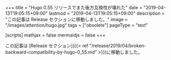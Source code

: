 +++
title = "Hugo 0.55 リリースでまた後方互換性が壊れた"
date = "2019-04-13T19:05:15+09:00"
lastmod = "2019-04-13T19:05:15+09:00"
description = "この記事は Release セクションに移動しました。"
image = "/images/attention/hugo.jpg"
tags = ["obsolete"]
pageType = "text"

[scripts]
  mathjax = false
  mermaidjs = false
+++

この記事は [Release セクション]({{< ref "/release/2019/04/broken-backward-compatibility-by-hugo-0_55.md" >}})に移動しました。
